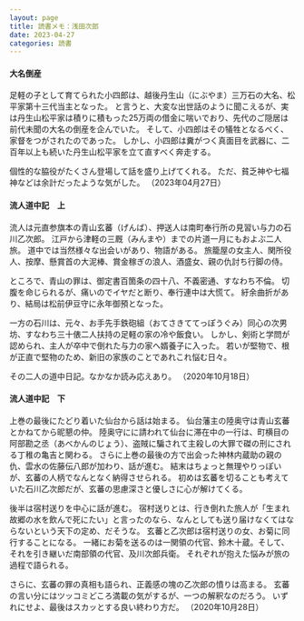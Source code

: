 ```yaml
---
layout: page
title: 読書メモ：浅田次郎
date: 2023-04-27
categories: 読書
---
```

#### 大名倒産

足軽の子として育てられた小四郎は、越後丹生山（にぶやま）三万石の大名、松平家第十三代当主となった。
と言うと、大変な出世話のように聞こえるが、実は丹生山松平家は積りに積もった25万両の借金に喘いでおり、先代のご隠居は前代未聞の大名の倒産を企んでいた。
そして、小四郎はその犠牲となるべく、家督をつがされたのであった。
しかし、小四郎は糞がつく真面目を武器に、二百年以上も続いた丹生山松平家を立て直すべく奔走する。

個性的な脇役がたくさん登場して話を盛り上げてくれる。
ただ、貧乏神や七福神などは余計だったような気がした。
（2023年04月27日）

#### 流人道中記　上

流人は元直参旗本の青山玄蕃（げんば）、押送人は南町奉行所の見習い与力の石川乙次郎。
江戸から津軽の三厩（みんまや）までの片道一月にもおよぶ二人旅。
道中では当然様々な出会いがあり、物語がある。
旅籠屋の女主人、関所役人、按摩、懸賞首の大泥棒、賞金稼ぎの浪人、酒盛女、親の仇討ち行脚の侍。

ところで、青山の罪は、御定書百箇条の四十八、不義密通、すなわち不倫。
切腹を命じられるが、痛いのでイヤだと断り、奉行連中は大慌て。
紆余曲折があり、結局は松前伊豆守に永年御預となった。

一方の石川は、元々、お手先手鉄砲組（おてさきててっぽうぐみ）同心の次男坊、すなわち三十俵二人扶持の足軽の家の冷や飯食い。
しかし、剣術と学問が認められ、主人が卒中で倒れた与力の家へ婿養子に入った。
若いが堅物で、根が正直で堅物のため、新旧の家族のことであれこれ悩む日々。

その二人の道中日記。なかなか読み応えあり。
（2020年10月18日）

#### 流人道中記　下

上巻の最後にたどり着いた仙台から話は始まる。
仙台藩主の陸奥守は青山玄蕃とかねてから昵懇の仲。
陸奥守にに請われて仙台に滞在中の一行は、町横目の阿部勘之丞（あべかんのじょう）、盗賊に騙されて主殺しの大罪で磔の刑にされる丁稚の亀吉と関わる。
さらに上巻の最後の方で出会った神林内蔵助の親の仇、雲水の佐藤伝八郎が加わり、話が進む。
結末はちょっと無理やりっぽいが、玄蕃の人柄でなんとなく納得させられる。
初めは玄蕃を切ることも考えていた石川乙次郎だが、玄蕃の思慮深さと優しさに心が解けてくる。

後半は宿村送りを中心に話が進む。
宿村送りとは、行き倒れた旅人が「生まれ故郷の水を飲んで死にたい」と言ったのなら、なんとしても送り届けなくてはならないという天下の定め、だそうな。
玄蕃と乙次郎は宿村送りの女、お菊に同行することになる。
一緒にお菊を送るのは一関領の代官、鈴木十蔵。そして、それを引き継いだ南部領の代官、及川次郎兵衛。
それぞれが抱えた悩みが旅の過程で語られる。

さらに、玄蕃の罪の真相も語られ、正義感の塊の乙次郎の憤りは高まる。
玄蕃の言い分にはツッコミどころ満載の気がするが、一つの解釈なのだろう。
いずれにせよ、最後はスカッとする良い終わり方だ。
（2020年10月28日）
